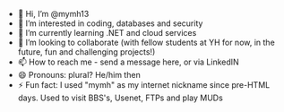 - 👋 Hi, I’m @mymh13
- 👀 I’m interested in coding, databases and security
- 🌱 I’m currently learning .NET and cloud services
- 💞️ I’m looking to collaborate (with fellow students at YH for now, in the future, fun and challenging projects!)
- 📫 How to reach me - send a message here, or via LinkedIN
- 😄 Pronouns: plural? He/him then
- ⚡ Fun fact: I used "mymh" as my internet nickname since pre-HTML days. Used to visit BBS's, Usenet, FTPs and play MUDs

<!---
mymh13/mymh13 is a ✨ special ✨ repository because its `README.md` (this file) appears on your GitHub profile.
You can click the Preview link to take a look at your changes.
--->
